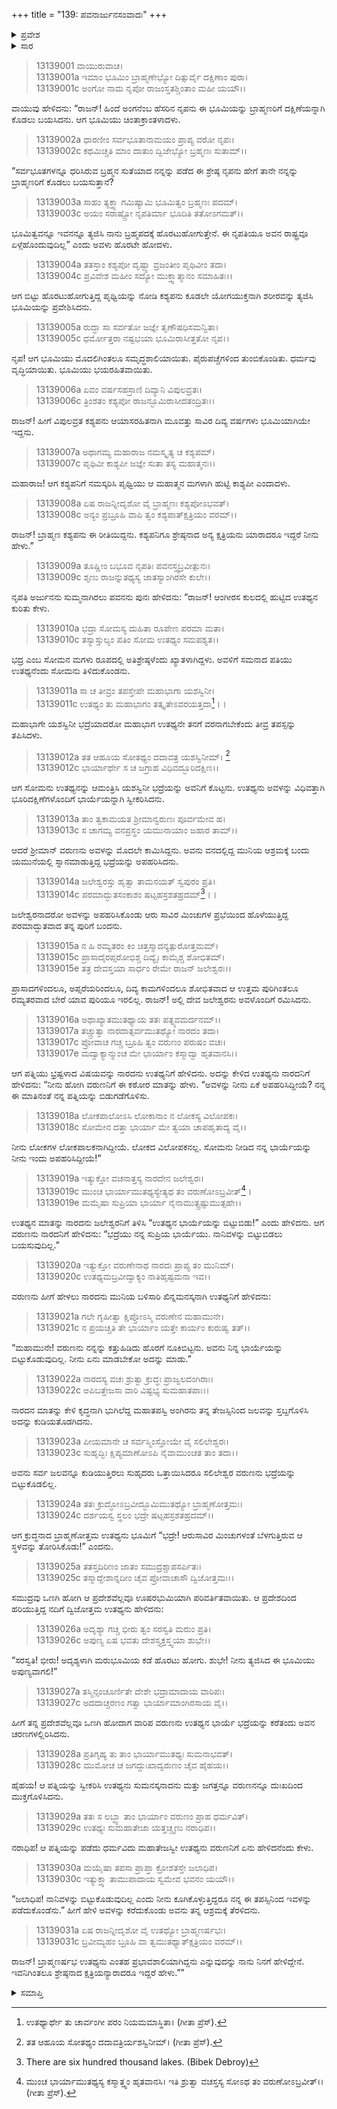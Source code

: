 +++
title = "139: ಪವನಾರ್ಜುನಸಂವಾದಃ"
+++

<details><summary>ಪ್ರವೇಶ</summary>


।।   ಓಂ ಓಂ ನಮೋ ನಾರಾಯಣಾಯ।।   ಶ್ರೀ ವೇದವ್ಯಾಸಾಯ ನಮಃ ।।

ಶ್ರೀ ಕೃಷ್ಣದ್ವೈಪಾಯನ ವೇದವ್ಯಾಸ ವಿರಚಿತ  

**ಶ್ರೀ ಮಹಾಭಾರತ**

**ಅನುಶಾಸನ ಪರ್ವ**

**ದಾನಧರ್ಮ ಪರ್ವ**

**ಅಧ್ಯಾಯ 139**


</details>

<details><summary>ಸಾರ</summary>

ಕಶ್ಯಪನು ಮೂವತ್ತು ಸಾವಿರ ದಿವ್ಯ ವರ್ಷಗಳು ಭೂಮಿಯಾಗಿದ್ದುದು; ಭೂಮಿಯು ಅವನ ಮಗಳಾಗಿ ಹುಟ್ಟಿ ಕಾಶ್ಯಪಿ ಎಂದೆನಿಸಿಕೊಂಡಿದುದು (1-8). ತನ್ನ ಪತ್ನಿಯನ್ನು ವರುಣನು ಅಪಹರಿಸಲು ಉತಥ್ಯನು ಜಲವೆಲ್ಲವನ್ನೂ ಕುಡಿದುಬಿಟ್ಟಿದುದು (9-31).


</details>



> 13139001 ವಾಯುರುವಾಚ।  
13139001a ಇಮಾಂ ಭೂಮಿಂ ಬ್ರಾಹ್ಮಣೇಭ್ಯೋ ದಿತ್ಸುರ್ವೈ ದಕ್ಷಿಣಾಂ ಪುರಾ।  
13139001c ಅಂಗೋ ನಾಮ ನೃಪೋ ರಾಜಂಸ್ತತಶ್ಚಿಂತಾಂ ಮಹೀ ಯಯೌ।।

ವಾಯುವು ಹೇಳಿದನು: “ರಾಜನ್! ಹಿಂದೆ ಅಂಗನೆಂಬ ಹೆಸರಿನ ನೃಪನು ಈ ಭೂಮಿಯನ್ನು ಬ್ರಾಹ್ಮಣರಿಗೆ ದಕ್ಷಿಣೆಯನ್ನಾಗಿ ಕೊಡಲು ಬಯಸಿದನು. ಆಗ ಭೂಮಿಯು ಚಿಂತಾಕ್ರಾಂತಳಾದಳು.

> 13139002a ಧಾರಣೀಂ ಸರ್ವಭೂತಾನಾಮಯಂ ಪ್ರಾಪ್ಯ ವರೋ ನೃಪಃ।  
13139002c ಕಥಮಿಚ್ಚತಿ ಮಾಂ ದಾತುಂ ದ್ವಿಜೇಭ್ಯೋ ಬ್ರಹ್ಮಣಃ ಸುತಾಮ್।।

“ಸರ್ವಭೂತಗಳನ್ನೂ ಧರಿಸಿರುವ ಬ್ರಹ್ಮನ ಸುತೆಯಾದ ನನ್ನನ್ನು ಪಡೆದ ಈ ಶ್ರೇಷ್ಠ ನೃಪನು ಹೇಗೆ ತಾನೇ ನನ್ನನ್ನು ಬ್ರಾಹ್ಮಣರಿಗೆ ಕೊಡಲು ಬಯಸುತ್ತಾನೆ?

> 13139003a ಸಾಹಂ ತ್ಯಕ್ತ್ವಾ ಗಮಿಷ್ಯಾಮಿ ಭೂಮಿತ್ವಂ ಬ್ರಹ್ಮಣಃ ಪದಮ್।  
13139003c ಅಯಂ ಸರಾಷ್ಟ್ರೋ ನೃಪತಿರ್ಮಾ ಭೂದಿತಿ ತತೋಽಗಮತ್।।

ಭೂಮಿತ್ವವನ್ನೂ ಇವನನ್ನೂ ತ್ಯಜಿಸಿ ನಾನು ಬ್ರಹ್ಮಪದಕ್ಕೆ ಹೊರಟುಹೋಗುತ್ತೇನೆ. ಈ ನೃಪತಿಯೂ ಅವನ ರಾಷ್ಟ್ರವೂ ಏಳ್ಗೆಹೊಂದುವುದಿಲ್ಲ” ಎಂದು ಅವಳು ಹೊರಟೇ ಹೋದಳು.

> 13139004a ತತಸ್ತಾಂ ಕಶ್ಯಪೋ ದೃಷ್ಟ್ವಾ ವ್ರಜಂತೀಂ ಪೃಥಿವೀಂ ತದಾ।  
13139004c ಪ್ರವಿವೇಶ ಮಹೀಂ ಸದ್ಯೋ ಮುಕ್ತ್ವಾತ್ಮಾನಂ ಸಮಾಹಿತಃ।।

ಆಗ ಬಿಟ್ಟು ಹೊರಟುಹೋಗುತ್ತಿದ್ದ ಪೃಥ್ವಿಯನ್ನು ನೋಡಿ ಕಶ್ಯಪನು ಕೂಡಲೇ ಯೋಗಯುಕ್ತನಾಗಿ ಶರೀರವನ್ನು ತ್ಯಜಿಸಿ ಭೂಮಿಯನ್ನು ಪ್ರವೇಶಿಸಿದನು.

> 13139005a ರುದ್ಧಾ ಸಾ ಸರ್ವತೋ ಜಜ್ಞೇ ತೃಣೌಷಧಿಸಮನ್ವಿತಾ।  
13139005c ಧರ್ಮೋತ್ತರಾ ನಷ್ಟಭಯಾ ಭೂಮಿರಾಸೀತ್ತತೋ ನೃಪ।।

ನೃಪ! ಆಗ ಭೂಮಿಯು ಮೊದಲಿಗಿಂತಲೂ ಸಮೃದ್ಧಶಾಲಿಯಾಯಿತು. ಪೈರುಪಚ್ಚೆಗಳಿಂದ ತುಂಬಿಕೊಂಡಿತು. ಧರ್ಮವು ವೃದ್ಧಿಯಾಯಿತು. ಭೂಮಿಯು ಭಯರಹಿತವಾಯಿತು.

> 13139006a ಏವಂ ವರ್ಷಸಹಸ್ರಾಣಿ ದಿವ್ಯಾನಿ ವಿಪುಲವ್ರತಃ।  
13139006c ತ್ರಿಂಶತಂ ಕಶ್ಯಪೋ ರಾಜನ್ಭೂಮಿರಾಸೀದತಂದ್ರಿತಃ।।

ರಾಜನ್! ಹೀಗೆ ವಿಪುಲವ್ರತ ಕಶ್ಯಪನು ಆಯಾಸರಹಿತನಾಗಿ ಮೂವತ್ತು ಸಾವಿರ ದಿವ್ಯ ವರ್ಷಗಳು ಭೂಮಿಯಾಗಿಯೇ ಇದ್ದನು.

> 13139007a ಅಥಾಗಮ್ಯ ಮಹಾರಾಜ ನಮಸ್ಕೃತ್ಯ ಚ ಕಶ್ಯಪಮ್।  
13139007c ಪೃಥಿವೀ ಕಾಶ್ಯಪೀ ಜಜ್ಞೇ ಸುತಾ ತಸ್ಯ ಮಹಾತ್ಮನಃ।।

ಮಹಾರಾಜ! ಆಗ ಕಶ್ಯಪನಿಗೆ ನಮಸ್ಕರಿಸಿ ಪೃಥ್ವಿಯು ಆ ಮಹಾತ್ಮನ ಮಗಳಾಗಿ ಹುಟ್ಟಿ ಕಾಶ್ಯಪೀ ಎಂದಾದಳು.

> 13139008a ಏಷ ರಾಜನ್ನೀದೃಶೋ ವೈ ಬ್ರಾಹ್ಮಣಃ ಕಶ್ಯಪೋಽಭವತ್।  
13139008c ಅನ್ಯಂ ಪ್ರಬ್ರೂಹಿ ವಾಪಿ ತ್ವಂ ಕಶ್ಯಪಾತ್ಕ್ಷತ್ರಿಯಂ ವರಮ್।।

ರಾಜನ್! ಬ್ರಾಹ್ಮಣ ಕಶ್ಯಪನು ಈ ರೀತಿಯಿದ್ದನು. ಕಶ್ಯಪನಿಗೂ ಶ್ರೇಷ್ಠನಾದ ಅನ್ಯ ಕ್ಷತ್ರಿಯನು ಯಾರಾದರೂ ಇದ್ದರೆ ನೀನು ಹೇಳು.”

> 13139009a ತೂಷ್ಣೀಂ ಬಭೂವ ನೃಪತಿಃ ಪವನಸ್ತ್ವಬ್ರವೀತ್ಪುನಃ।  
13139009c ಶೃಣು ರಾಜನ್ನುತಥ್ಯಸ್ಯ ಜಾತಸ್ಯಾಂಗಿರಸೇ ಕುಲೇ।।

ನೃಪತಿ ಅರ್ಜುನನು ಸುಮ್ಮನಾಗಿರಲು ಪವನನು ಪುನಃ ಹೇಳಿದನು: “ರಾಜನ್! ಆಂಗೀರಸ ಕುಲದಲ್ಲಿ ಹುಟ್ಟಿದ ಉತಥ್ಯನ ಕುರಿತು ಕೇಳು.

> 13139010a ಭದ್ರಾ ಸೋಮಸ್ಯ ದುಹಿತಾ ರೂಪೇಣ ಪರಮಾ ಮತಾ।  
13139010c ತಸ್ಯಾಸ್ತುಲ್ಯಂ ಪತಿಂ ಸೋಮ ಉತಥ್ಯಂ ಸಮಪಶ್ಯತ।।

ಭದ್ರ ಎಂಬ ಸೋಮನ ಮಗಳು ರೂಪದಲ್ಲಿ ಅತಿಶ್ರೇಷ್ಠಳೆಂದು ಖ್ಯಾತಳಾಗಿದ್ದಳು. ಅವಳಿಗೆ ಸಮನಾದ ಪತಿಯು ಉತಥ್ಯನೆಂದು ಸೋಮನು ತಿಳಿದುಕೊಂಡನು.

> 13139011a ಸಾ ಚ ತೀವ್ರಂ ತಪಸ್ತೇಪೇ ಮಹಾಭಾಗಾ ಯಶಸ್ವಿನೀ।  
13139011c ಉತಥ್ಯಂ ತು ಮಹಾಭಾಗಂ ತತ್ಕೃತೇಽವರಯತ್ತದಾ[^1]।।

ಮಹಾಭಾಗೇ ಯಶಸ್ವಿನೀ ಭದ್ರೆಯಾದರೋ ಮಹಾಭಾಗ ಉತಥ್ಯನೇ ತನಗೆ ವರನಾಗಬೇಕೆಂದು ತೀವ್ರ ತಪಸ್ಸನ್ನು ತಪಿಸಿದಳು.

> 13139012a ತತ ಆಹೂಯ ಸೋತಥ್ಯಂ ದದಾವತ್ರ ಯಶಸ್ವಿನೀಮ್।  [^2]  
13139012c ಭಾರ್ಯಾರ್ಥೇ ಸ ಚ ಜಗ್ರಾಹ ವಿಧಿವದ್ಭೂರಿದಕ್ಷಿಣ।।

ಆಗ ಸೋಮನು ಉತಥ್ಯನನ್ನು ಆಮಂತ್ರಿಸಿ ಯಶಸ್ವಿನೀ ಭದ್ರೆಯನ್ನು ಅವನಿಗೆ ಕೊಟ್ಟನು. ಉತಥ್ಯನು ಅವಳನ್ನು ವಿಧಿವತ್ತಾಗಿ ಭೂರಿದಕ್ಷಿಣೆಗಳೊಂದಿಗೆ ಭಾರ್ಯೆಯನ್ನಾಗಿ ಸ್ವೀಕರಿಸಿದನು.

> 13139013a ತಾಂ ತ್ವಕಾಮಯತ ಶ್ರೀಮಾನ್ವರುಣಃ ಪೂರ್ವಮೇವ ಹ।  
13139013c ಸ ಚಾಗಮ್ಯ ವನಪ್ರಸ್ಥಂ ಯಮುನಾಯಾಂ ಜಹಾರ ತಾಮ್।।

ಆದರೆ ಶ್ರೀಮಾನ್ ವರುಣನು ಅವಳನ್ನು ಮೊದಲೇ ಕಾಮಿಸಿದ್ದನು. ಅವನು ವನದಲ್ಲಿದ್ದ ಮುನಿಯ ಆಶ್ರಮಕ್ಕೆ ಬಂದು ಯಮುನೆಯಲ್ಲಿ ಸ್ನಾನಮಾಡುತ್ತಿದ್ದ ಭದ್ರೆಯನ್ನು ಅಪಹರಿಸಿದನು.

> 13139014a ಜಲೇಶ್ವರಸ್ತು ಹೃತ್ವಾ ತಾಮನಯತ್ ಸ್ವಪುರಂ ಪ್ರತಿ।  
13139014c ಪರಮಾದ್ಭುತಸಂಕಾಶಂ ಷಟ್ಸಹಸ್ರಶತಹ್ರದಮ್[^3]।।

ಜಲೇಶ್ವರನಾದರೋ ಅವಳನ್ನು ಅಪಹರಿಸಿಕೊಂಡು ಆರು ಸಾವಿರ ಮಿಂಚುಗಳ ಪ್ರಭೆಯಿಂದ ಹೊಳೆಯುತ್ತಿದ್ದ ಪರಮಾದ್ಭುತವಾದ ತನ್ನ ಪುರಿಗೆ ಬಂದನು.

> 13139015a ನ ಹಿ ರಮ್ಯತರಂ ಕಿಂ ಚಿತ್ತಸ್ಮಾದನ್ಯತ್ಪುರೋತ್ತಮಮ್।  
13139015c ಪ್ರಾಸಾದೈರಪ್ಸರೋಭಿಶ್ಚ ದಿವ್ಯೈಃ ಕಾಮೈಶ್ಚ ಶೋಭಿತಮ್।  
13139015e ತತ್ರ ದೇವಸ್ತಯಾ ಸಾರ್ಧಂ ರೇಮೇ ರಾಜನ್ ಜಲೇಶ್ವರಃ।।

ಪ್ರಾಸಾದಗಳಿಂದಲೂ, ಅಪ್ಸರೆಯರಿಂದಲೂ, ದಿವ್ಯ ಕಾಮಗಳಿಂದಲೂ ಶೋಭಿತವಾದ ಆ ಉತ್ತಮ ಪುರಿಗಿಂತಲೂ ರಮ್ಯತರವಾದ ಬೇರೆ ಯಾವ ಪುರಿಯೂ ಇರಲಿಲ್ಲ. ರಾಜನ್! ಅಲ್ಲಿ ದೇವ ಜಲೇಶ್ವರನು ಅವಳೊಂದಿಗೆ ರಮಿಸಿದನು.

> 13139016a ಅಥಾಖ್ಯಾತಮುತಥ್ಯಾಯ ತತಃ ಪತ್ನ್ಯವಮರ್ದನಮ್।।  
13139017a ತಚ್ಚ್ರುತ್ವಾ ನಾರದಾತ್ಸರ್ವಮುತಥ್ಯೋ ನಾರದಂ ತದಾ।  
13139017c ಪ್ರೋವಾಚ ಗಚ್ಚ ಬ್ರೂಹಿ ತ್ವಂ ವರುಣಂ ಪರುಷಂ ವಚಃ।  
13139017e ಮದ್ವಾಕ್ಯಾನ್ಮುಂಚ ಮೇ ಭಾರ್ಯಾಂ ಕಸ್ಮಾದ್ವಾ ಹೃತವಾನಸಿ।।

ಆಗ ಪತ್ನಿಯು ಭ್ರಷ್ಟಳಾದ ವಿಷಯವನ್ನು ನಾರದನು ಉತಥ್ಯನಿಗೆ ಹೇಳಿದನು. ಅದನ್ನು ಕೇಳಿದ ಉತಥ್ಯನು ನಾರದನಿಗೆ ಹೇಳಿದನು: “ನೀನು ಹೋಗಿ ವರುಣನಿಗೆ ಈ ಕಠೋರ ಮಾತನ್ನು ಹೇಳು. “ಅವಳನ್ನು ನೀನು ಏಕೆ ಅಪಹರಿಸಿದ್ದೀಯೆ? ನನ್ನ ಈ ಮಾತಿನಂತೆ ನನ್ನ ಪತ್ನಿಯನ್ನು ಬಿಡುಗಡೆಗೊಳಿಸು.

> 13139018a ಲೋಕಪಾಲೋಽಸಿ ಲೋಕಾನಾಂ ನ ಲೋಕಸ್ಯ ವಿಲೋಪಕಃ।  
13139018c ಸೋಮೇನ ದತ್ತಾ ಭಾರ್ಯಾ ಮೇ ತ್ವಯಾ ಚಾಪಹೃತಾದ್ಯ ವೈ।।

ನೀನು ಲೋಕಗಳ ಲೋಕಪಾಲಕನಾಗಿದ್ದೀಯೆ. ಲೋಕದ ವಿಲೋಪಕನಲ್ಲ. ಸೋಮನು ನೀಡಿದ ನನ್ನ ಭಾರ್ಯೆಯನ್ನು ನೀನು ಇಂದು ಅಪಹರಿಸಿದ್ದೀಯೆ!”

> 13139019a ಇತ್ಯುಕ್ತೋ ವಚನಾತ್ತಸ್ಯ ನಾರದೇನ ಜಲೇಶ್ವರಃ।  
13139019c ಮುಂಚ ಭಾರ್ಯಾಮುತಥ್ಯಸ್ಯೇತ್ಯಥ ತಂ ವರುಣೋಽಬ್ರವೀತ್[^4]।  
13139019e ಮಮೈಷಾ ಸುಪ್ರಿಯಾ ಭಾರ್ಯಾ ನೈನಾಮುತ್ಸ್ರಷ್ಟುಮುತ್ಸಹೇ।।

ಉತಥ್ಯನ ಮಾತನ್ನು ನಾರದನು ಜಲೇಶ್ವರನಿಗೆ ತಿಳಿಸಿ “ಉತಥ್ಯನ ಭಾರ್ಯೆಯನ್ನು ಬಿಟ್ಟುಬಿಡು!” ಎಂದು ಹೇಳಿದನು. ಆಗ ವರುಣನು ನಾರದನಿಗೆ ಹೇಳಿದನು: “ಭದ್ರೆಯು ನನ್ನ ಸುಪ್ರಿಯ ಭಾರ್ಯೆಯು. ನಾನಿವಳನ್ನು ಬಿಟ್ಟುಬಿಡಲು ಬಯಸುವುದಿಲ್ಲ.”

> 13139020a ಇತ್ಯುಕ್ತೋ ವರುಣೇನಾಥ ನಾರದಃ ಪ್ರಾಪ್ಯ ತಂ ಮುನಿಮ್।  
13139020c ಉತಥ್ಯಮಬ್ರವೀದ್ವಾಕ್ಯಂ ನಾತಿಹೃಷ್ಟಮನಾ ಇವ।।

ವರುಣನು ಹೀಗೆ ಹೇಳಲು ನಾರದನು ಮುನಿಯ ಬಳಿಸಾರಿ ಖಿನ್ನಮನಸ್ಕನಾಗಿ ಉತಥ್ಯನಿಗೆ ಹೇಳಿದನು:

> 13139021a ಗಲೇ ಗೃಹೀತ್ವಾ ಕ್ಷಿಪ್ತೋಽಸ್ಮಿ ವರುಣೇನ ಮಹಾಮುನೇ।  
13139021c ನ ಪ್ರಯಚ್ಚತಿ ತೇ ಭಾರ್ಯಾಂ ಯತ್ತೇ ಕಾರ್ಯಂ ಕುರುಷ್ವ ತತ್।।

“ಮಹಾಮುನೇ! ವರುಣನು ನನ್ನನ್ನು ಕತ್ತುಹಿಡಿದು ಹೊರಗೆ ನೂಕಿಬಿಟ್ಟನು. ಅವನು ನಿನ್ನ ಭಾರ್ಯೆಯನ್ನು ಬಿಟ್ಟುಕೊಡುವುದಿಲ್ಲ. ನೀನು ಏನು ಮಾಡಬೇಕೋ ಅದನ್ನು ಮಾಡು.”

> 13139022a ನಾರದಸ್ಯ ವಚಃ ಶ್ರುತ್ವಾ ಕ್ರುದ್ಧಃ ಪ್ರಾಜ್ವಲದಂಗಿರಾಃ।  
13139022c ಅಪಿಬತ್ತೇಜಸಾ ವಾರಿ ವಿಷ್ಟಭ್ಯ ಸುಮಹಾತಪಾಃ।।

ನಾರದನ ಮಾತನ್ನು ಕೇಳಿ ಕೃದ್ಧನಾಗಿ ಭುಗಿಲೆದ್ದ ಮಹಾತಪಸ್ವಿ ಅಂಗಿರನು ತನ್ನ ತೇಜಸ್ಸಿನಿಂದ ಜಲವನ್ನು ಸ್ತಬ್ದಗೊಳಿಸಿ ಅದನ್ನು ಕುಡಿಯತೊಡಗಿದನು.

> 13139023a ಪೀಯಮಾನೇ ಚ ಸರ್ವಸ್ಮಿಂಸ್ತೋಯೇ ವೈ ಸಲಿಲೇಶ್ವರಃ।  
13139023c ಸುಹೃದ್ಭಿಃ ಕ್ಷಿಪ್ಯಮಾಣೋಽಪಿ ನೈವಾಮುಂಚತ ತಾಂ ತದಾ।।

ಅವನು ಸರ್ವ ಜಲವನ್ನೂ ಕುಡಿಯುತ್ತಿರಲು ಸುಹೃದರು ಒತ್ತಾಯಿಸಿದರೂ ಸಲಿಲೇಶ್ವರ ವರುಣನು ಭದ್ರೆಯನ್ನು ಬಿಟ್ಟುಕೊಡಲಿಲ್ಲ.

> 13139024a ತತಃ ಕ್ರುದ್ಧೋಽಬ್ರವೀದ್ಭೂಮಿಮುತಥ್ಯೋ ಬ್ರಾಹ್ಮಣೋತ್ತಮಃ।  
13139024c ದರ್ಶಯಸ್ವ ಸ್ಥಲಂ ಭದ್ರೇ ಷಟ್ಸಹಸ್ರಶತಹ್ರದಮ್।।

ಆಗ ಕ್ರುದ್ಧನಾದ ಬ್ರಾಹ್ಮಣೋತ್ತಮ ಉತಥ್ಯನು ಭೂಮಿಗೆ “ಭದ್ರೇ! ಆರುಸಾವಿರ ಮಿಂಚುಗಳಂತೆ ಬೆಳಗುತ್ತಿರುವ ಆ ಸ್ಥಳವನ್ನು ತೋರಿಸಿಕೊಡು!” ಎಂದನು.

> 13139025a ತತಸ್ತದಿರಿಣಂ ಜಾತಂ ಸಮುದ್ರಶ್ಚಾಪಸರ್ಪಿತಃ।  
13139025c ತಸ್ಮಾದ್ದೇಶಾನ್ನದೀಂ ಚೈವ ಪ್ರೋವಾಚಾಸೌ ದ್ವಿಜೋತ್ತಮಃ।।

ಸಮುದ್ರವು ಒಣಗಿ ಹೋಗಿ ಆ ಪ್ರದೇಶವೆಲ್ಲವೂ ಊಷರಭುಮಿಯಾಗಿ ಪರಿವರ್ತಿತವಾಯಿತು. ಆ ಪ್ರದೇಶದಿಂದ ಹರಿಯುತ್ತಿದ್ದ ನದಿಗೆ ದ್ವಿಜೋತ್ತಮ ಉತಥ್ಯನು ಹೇಳಿದನು:

> 13139026a ಅದೃಶ್ಯಾ ಗಚ್ಚ ಭೀರು ತ್ವಂ ಸರಸ್ವತಿ ಮರುಂ ಪ್ರತಿ।  
13139026c ಅಪುಣ್ಯ ಏಷ ಭವತು ದೇಶಸ್ತ್ಯಕ್ತಸ್ತ್ವಯಾ ಶುಭೇ।।

“ಸರಸ್ವತಿ! ಭೀರು! ಅದೃಶ್ಯಳಾಗಿ ಮರುಭೂಮಿಯ ಕಡೆ ಹೊರಟು ಹೋಗು. ಶುಭೇ! ನೀನು ತ್ಯಜಿಸಿದ ಈ ಭೂಮಿಯು ಅಪುಣ್ಯವಾಗಲಿ!”

> 13139027a ತಸ್ಮಿನ್ಸಂಚೂರ್ಣಿತೇ ದೇಶೇ ಭದ್ರಾಮಾದಾಯ ವಾರಿಪಃ।  
13139027c ಅದದಾಚ್ಚರಣಂ ಗತ್ವಾ ಭಾರ್ಯಾಮಾಂಗಿರಸಾಯ ವೈ।।

ಹೀಗೆ ತನ್ನ ಪ್ರದೇಶವೆಲ್ಲವೂ ಒಣಗಿ ಹೋದಾಗ ವಾರಿಪ ವರುಣನು ಉತಥ್ಯನ ಭಾರ್ಯೆ ಭದ್ರೆಯನ್ನು ಕರೆತಂದು ಅವನ ಚರಣಗಳಲ್ಲಿರಿಸಿದನು.

> 13139028a ಪ್ರತಿಗೃಹ್ಯ ತು ತಾಂ ಭಾರ್ಯಾಮುತಥ್ಯಃ ಸುಮನಾಭವತ್।  
13139028c ಮುಮೋಚ ಚ ಜಗದ್ದುಃಖಾದ್ವರುಣಂ ಚೈವ ಹೈಹಯ।।

ಹೈಹಯ! ಆ ಪತ್ನಿಯನ್ನು ಸ್ವೀಕರಿಸಿ ಉತಥ್ಯನು ಸುಮನಸ್ಕನಾದನು ಮತ್ತು ಜಗತ್ತನ್ನೂ ವರುಣನನ್ನೂ ದುಃಖದಿಂದ ಮುಕ್ತಗೊಳಿಸಿದನು.

> 13139029a ತತಃ ಸ ಲಬ್ಧ್ವಾ ತಾಂ ಭಾರ್ಯಾಂ ವರುಣಂ ಪ್ರಾಹ ಧರ್ಮವಿತ್।  
13139029c ಉತಥ್ಯಃ ಸುಮಹಾತೇಜಾ ಯತ್ತಚ್ಚೃಣು ನರಾಧಿಪ।।

ನರಾಧಿಪ! ಆ ಪತ್ನಿಯನ್ನು ಪಡೆದು ಧರ್ಮವಿದು ಮಹಾತೇಜಸ್ವೀ ಉತಥ್ಯನು ವರುಣನಿಗೆ ಏನು ಹೇಳಿದನೆಂದು ಕೇಳು.

> 13139030a ಮಯೈಷಾ ತಪಸಾ ಪ್ರಾಪ್ತಾ ಕ್ರೋಶತಸ್ತೇ ಜಲಾಧಿಪ।  
13139030c ಇತ್ಯುಕ್ತ್ವಾ ತಾಮುಪಾದಾಯ ಸ್ವಮೇವ ಭವನಂ ಯಯೌ।।

“ಜಲಾಧಿಪ! ನಾನಿವಳನ್ನು ಬಿಟ್ಟುಕೊಡುವುದಿಲ್ಲ ಎಂದು ನೀನು ಕೂಗಿಕೊಳ್ಳುತ್ತಿದ್ದರೂ ನನ್ನ ಈ ತಪಸ್ಸಿನಿಂದ ಇವಳನ್ನು ಪಡೆದುಕೊಂಡೆನು.” ಹೀಗೆ ಹೇಳಿ ಅವಳನ್ನು ಕರೆದುಕೊಂಡು ಅವನು ತನ್ನ ಆಶ್ರಮಕ್ಕೆ ತೆರಳಿದನು.

> 13139031a ಏಷ ರಾಜನ್ನೀದೃಶೋ ವೈ ಉತಥ್ಯೋ ಬ್ರಾಹ್ಮಣರ್ಷಭಃ।  
13139031c ಬ್ರವೀಮ್ಯಹಂ ಬ್ರೂಹಿ ವಾ ತ್ವಮುತಥ್ಯಾತ್ಕ್ಷತ್ರಿಯಂ ವರಮ್।।

ರಾಜನ್! ಬ್ರಾಹ್ಮಣರ್ಷಭ ಉತಥ್ಯನು ಎಂತಹ ಪ್ರಭಾವಶಾಲಿಯಾಗಿದ್ದನು ಎನ್ನುವುದನ್ನು ನಾನು ನಿನಗೆ ಹೇಳಿದ್ದೇನೆ. ಇವನಿಗಿಂತಲೂ ಶ್ರೇಷ್ಠನಾದ ಕ್ಷತ್ರಿಯನ್ಯಾರಾದರೂ ಇದ್ದರೆ ಹೇಳು.””



<details><summary>ಸಮಾಪ್ತಿ</summary>


ಇತಿ ಶ್ರೀಮಹಾಭಾರತೇ ಅನುಶಾಸನಪರ್ವಣಿ ದಾನಧರ್ಮಪರ್ವಣಿ ಪವನಾರ್ಜುನಸಂವಾದೇ ಏಕೋನಚತ್ವಾರಿಂಶತ್ಯಧಿಕಶತತಮೋಽಧ್ಯಾಯಃ।।  
ಇದು ಶ್ರೀಮಹಾಭಾರತದಲ್ಲಿ ಅನುಶಾಸನಪರ್ವದಲ್ಲಿ ದಾನಧರ್ಮಪರ್ವದಲ್ಲಿ ಪವನಾರ್ಜುನಸಂವಾದ ಎನ್ನುವ ನೂರಾಮೂವತ್ತೊಂಭತ್ತನೇ ಅಧ್ಯಾಯವು.



</details>

[^1]: ಉತಥ್ಯಾರ್ಥೇ ತು ಚಾರ್ವಂಗೀ ಪರಂ ನಿಯಮಮಾಸ್ಥಿತಾ।   (ಗೀತಾ ಪ್ರೆಸ್).

[^2]: ತತ ಆಹೂಯ ಸೋತಥ್ಯಂ ದದಾವತ್ರಿರ್ಯಶಸ್ವಿನೀಮ್।   (ಗೀತಾ ಪ್ರೆಸ್).

[^3]: There are six hundred thousand lakes. (Bibek Debroy)

[^4]: ಮುಂಚ ಭಾರ್ಯಾಮುತಥ್ಯಸ್ಯ ಕಸ್ಮಾತ್ತ್ವಂ ಹೃತವಾನಸಿ।   ಇತಿ ಶ್ರುತ್ವಾ ವಚಸ್ತಸ್ಯ ಸೋಽಥ ತಂ ವರುಣೋಽಬ್ರವೀತ್।।   (ಗೀತಾ ಪ್ರೆಸ್).

